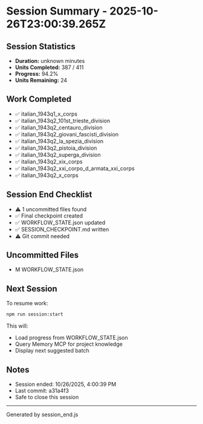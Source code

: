 # Session Summary - 2025-10-26T23:00:39.265Z

## Session Statistics

- **Duration:** unknown minutes
- **Units Completed:** 387 / 411
- **Progress:** 94.2%
- **Units Remaining:** 24

## Work Completed

- ✅ italian_1943q1_x_corps
- ✅ italian_1943q2_101st_trieste_division
- ✅ italian_1943q2_centauro_division
- ✅ italian_1943q2_giovani_fascisti_division
- ✅ italian_1943q2_la_spezia_division
- ✅ italian_1943q2_pistoia_division
- ✅ italian_1943q2_superga_division
- ✅ italian_1943q2_xix_corps
- ✅ italian_1943q2_xxi_corpo_d_armata_xxi_corps
- ✅ italian_1943q2_x_corps

## Session End Checklist

- ⚠️  1 uncommitted files found
- ✅ Final checkpoint created
- ✅ WORKFLOW_STATE.json updated
- ✅ SESSION_CHECKPOINT.md written
- ⚠️  Git commit needed

## Uncommitted Files

- M WORKFLOW_STATE.json

## Next Session

To resume work:

```bash
npm run session:start
```

This will:
- Load progress from WORKFLOW_STATE.json
- Query Memory MCP for project knowledge
- Display next suggested batch

## Notes

- Session ended: 10/26/2025, 4:00:39 PM
- Last commit: a31a4f3
- Safe to close this session

---

Generated by session_end.js
